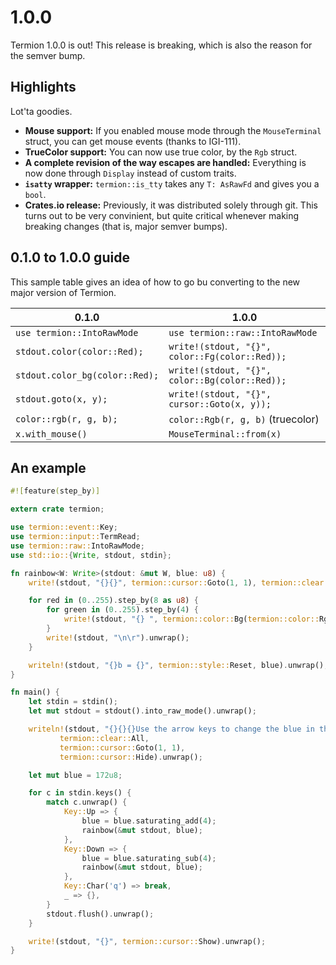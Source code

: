 # 1.0.0

Termion 1.0.0 is out! This release is breaking, which is also the reason for the semver bump.

## Highlights

Lot'ta goodies.

- **Mouse support:** If you enabled mouse mode through the `MouseTerminal` struct, you can get mouse events (thanks to IGI-111).
- **TrueColor support:** You can now use true color, by the `Rgb` struct.
- **A complete revision of the way escapes are handled:** Everything is now done through `Display` instead of custom traits.
- **`isatty` wrapper:** `termion::is_tty` takes any `T: AsRawFd` and gives you a `bool`.
- **Crates.io release:** Previously, it was distributed solely through git. This turns out to be very convinient, but quite critical whenever making breaking changes (that is, major semver bumps).

## 0.1.0 to 1.0.0 guide

This sample table gives an idea of how to go bu converting to the new major
version of Termion.

| 0.1.0                          | 1.0.0
|--------------------------------|---------------------------
| `use termion::IntoRawMode`     | `use termion::raw::IntoRawMode`
| `stdout.color(color::Red);`    | `write!(stdout, "{}", color::Fg(color::Red));`
| `stdout.color_bg(color::Red);` | `write!(stdout, "{}", color::Bg(color::Red));`
| `stdout.goto(x, y);`           | `write!(stdout, "{}", cursor::Goto(x, y));`
| `color::rgb(r, g, b);`         | `color::Rgb(r, g, b)` (truecolor)
| `x.with_mouse()`               | `MouseTerminal::from(x)`

## An example

```rust
#![feature(step_by)]

extern crate termion;

use termion::event::Key;
use termion::input::TermRead;
use termion::raw::IntoRawMode;
use std::io::{Write, stdout, stdin};

fn rainbow<W: Write>(stdout: &mut W, blue: u8) {
    write!(stdout, "{}{}", termion::cursor::Goto(1, 1), termion::clear::All).unwrap();

    for red in (0..255).step_by(8 as u8) {
        for green in (0..255).step_by(4) {
            write!(stdout, "{} ", termion::color::Bg(termion::color::Rgb(red, green, blue))).unwrap();
        }
        write!(stdout, "\n\r").unwrap();
    }

    writeln!(stdout, "{}b = {}", termion::style::Reset, blue).unwrap();
}

fn main() {
    let stdin = stdin();
    let mut stdout = stdout().into_raw_mode().unwrap();

    writeln!(stdout, "{}{}{}Use the arrow keys to change the blue in the rainbow.",
           termion::clear::All,
           termion::cursor::Goto(1, 1),
           termion::cursor::Hide).unwrap();

    let mut blue = 172u8;

    for c in stdin.keys() {
        match c.unwrap() {
            Key::Up => {
                blue = blue.saturating_add(4);
                rainbow(&mut stdout, blue);
            },
            Key::Down => {
                blue = blue.saturating_sub(4);
                rainbow(&mut stdout, blue);
            },
            Key::Char('q') => break,
            _ => {},
        }
        stdout.flush().unwrap();
    }

    write!(stdout, "{}", termion::cursor::Show).unwrap();
}
```
